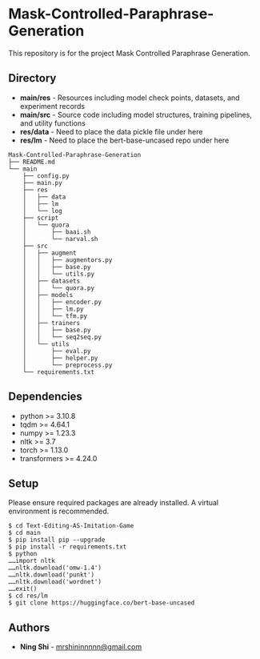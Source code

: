 # Mask-Controlled-Paraphrase-Generation

This repository is for the project Mask Controlled Paraphrase Generation.

## Directory
+ **main/res** - Resources including model check points, datasets, and experiment records
+ **main/src** - Source code including model structures, training pipelines, and utility functions
+ **res/data** - Need to place the data pickle file under here
+ **res/lm** - Need to place the bert-base-uncased repo under here
```
Mask-Controlled-Paraphrase-Generation
├── README.md
└── main
    ├── config.py
    ├── main.py
    ├── res
    │   ├── data
    │   ├── lm
    │   └── log
    ├── script
    │   └── quora
    │       ├── baai.sh
    │       └── narval.sh
    ├── src
    │   ├── augment
    │   │   ├── augmentors.py
    │   │   ├── base.py
    │   │   └── utils.py
    │   ├── datasets
    │   │   └── quora.py
    │   ├── models
    │   │   ├── encoder.py
    │   │   ├── lm.py
    │   │   └── tfm.py
    │   ├── trainers
    │   │   ├── base.py
    │   │   └── seq2seq.py
    │   └── utils
    │       ├── eval.py
    │       ├── helper.py
    │       └── preprocess.py
    └── requirements.txt
```

## Dependencies
+ python >= 3.10.8
+ tqdm >= 4.64.1
+ numpy >= 1.23.3
+ nltk >= 3.7
+ torch >= 1.13.0
+ transformers >= 4.24.0

## Setup
Please ensure required packages are already installed. A virtual environment is recommended.
```
$ cd Text-Editing-AS-Imitation-Game
$ cd main
$ pip install pip --upgrade
$ pip install -r requirements.txt
$ python
……import nltk
……nltk.download('omw-1.4')
……nltk.download('punkt')
……nltk.download('wordnet')
……exit()
$ cd res/lm
$ git clone https://huggingface.co/bert-base-uncased
```

## Authors
* **Ning Shi** - mrshininnnnn@gmail.com